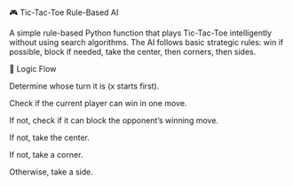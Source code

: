 🎮 Tic-Tac-Toe Rule-Based AI

A simple rule-based Python function that plays Tic-Tac-Toe intelligently without using search algorithms.
The AI follows basic strategic rules: win if possible, block if needed, take the center, then corners, then sides.

🧠 Logic Flow

Determine whose turn it is (x starts first).

Check if the current player can win in one move.

If not, check if it can block the opponent’s winning move.

If not, take the center.

If not, take a corner.

Otherwise, take a side.
